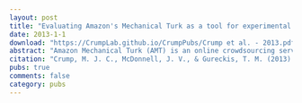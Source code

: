 ```yaml
---
layout: post
title: "Evaluating Amazon's Mechanical Turk as a tool for experimental behavioral research"
date: 2013-1-1
download: "https://CrumpLab.github.io/CrumpPubs/Crump et al. - 2013.pdf"
abstract: "Amazon Mechanical Turk (AMT) is an online crowdsourcing service where anonymous online workers complete web-based tasks for small sums of money. The service has attracted attention from experimental psychologists interested in gathering human subject data more efficiently. However, relative to traditional laboratory studies, many aspects of the testing environment are not under the experimenter’s control. In this paper, we attempt to empirically evaluate the fidelity of the AMT system for use in cognitive behavioral experiments. These types of experiment differ from simple surveys in that they require multiple trials, sustained attention from participants, comprehension of complex instructions, and millisecond accuracy for response recording and stimulus presentation. We replicate a diverse body of tasks from experimental psychology including the Stroop, Switching, Flanker, Simon, Posner Cuing, attentional blink, subliminal priming, and category learning tasks using participants recruited using AMT. While most of replications were qualitatively successful and validated the approach of collecting data anonymously online using a web-browser, others revealed disparity between laboratory results and online results. A number of important lessons were encountered in the process of conducting these replications that should be of value to other researchers."
citation: "Crump, M. J. C., McDonnell, J. V., & Gureckis, T. M. (2013). Evaluating Amazon's Mechanical Turk as a tool for Experimental Behavioral Research. PLOS ONE, e57410."
pubs: true
comments: false
category: pubs
---
```

